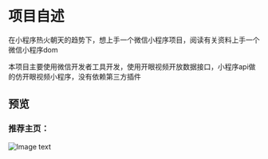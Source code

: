 
# 项目自述

在小程序热火朝天的趋势下，想上手一个微信小程序项目，阅读有关资料上手一个微信小程序dom

本项目主要使用微信开发者工具开发，使用开眼视频开放数据接口，小程序api做的仿开眼视频小程序，没有依赖第三方插件

## 预览

### 推荐主页：

![Image text](http://i.caigoubao.cc/621335/jianli/github/OpenEye/1.gif)

